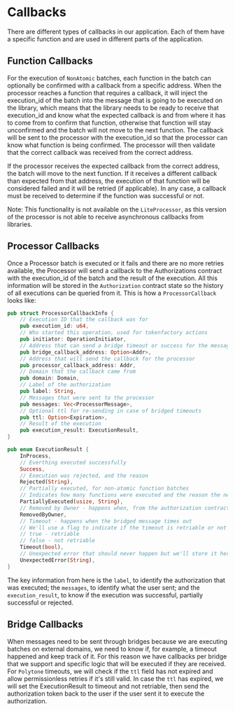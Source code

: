 # Callbacks

There are different types of callbacks in our application. Each of them have a specific function and are used in different parts of the application.

## Function Callbacks

For the execution of `NonAtomic` batches, each function in the batch can optionally be confirmed with a callback from a specific address. When the processor reaches a function that requires a callback, it will inject the execution_id of the batch into the message that is going to be executed on the library, which means that the library needs to be ready to receive that execution_id and know what the expected callback is and from where it has to come from to confirm that function, otherwise that function will stay unconfirmed and the batch will not move to the next function. The callback will be sent to the processor with the execution_id so that the processor can know what function is being confirmed. The processor will then validate that the correct callback was received from the correct address.

If the processor receives the expected callback from the correct address, the batch will move to the next function. If it receives a different callback than expected from that address, the execution of that function will be considered failed and it will be retried (if applicable). In any case, a callback must be received to determine if the function was successful or not.

Note: This functionality is not available on the `LiteProcessor`, as this version of the processor is not able to receive asynchronous callbacks from libraries.

## Processor Callbacks

Once a Processor batch is executed or it fails and there are no more retries available, the Processor will send a callback to the Authorizations contract with the execution_id of the batch and the result of the execution. All this information will be stored in the `Authorization` contract state so the history of all executions can be queried from it. This is how a `ProcessorCallback` looks like:

```rust
pub struct ProcessorCallbackInfo {
    // Execution ID that the callback was for
    pub execution_id: u64,
    // Who started this operation, used for tokenfactory actions
    pub initiator: OperationInitiator,
    // Address that can send a bridge timeout or success for the message (if applied)
    pub bridge_callback_address: Option<Addr>,
    // Address that will send the callback for the processor
    pub processor_callback_address: Addr,
    // Domain that the callback came from
    pub domain: Domain,
    // Label of the authorization
    pub label: String,
    // Messages that were sent to the processor
    pub messages: Vec<ProcessorMessage>,
    // Optional ttl for re-sending in case of bridged timeouts
    pub ttl: Option<Expiration>,
    // Result of the execution
    pub execution_result: ExecutionResult,
}

pub enum ExecutionResult {
    InProcess,
    // Everthing executed successfully
    Success,
    // Execution was rejected, and the reason
    Rejected(String),
    // Partially executed, for non-atomic function batches
    // Indicates how many functions were executed and the reason the next function was not executed
    PartiallyExecuted(usize, String),
    // Removed by Owner - happens when, from the authorization contract, a remove item from queue is sent
    RemovedByOwner,
    // Timeout - happens when the bridged message times out
    // We'll use a flag to indicate if the timeout is retriable or not
    // true - retriable
    // false - not retriable
    Timeout(bool),
    // Unexpected error that should never happen but we'll store it here if it ever does
    UnexpectedError(String),
}
```

The key information from here is the `label`, to identify the authorization that was executed; the `messages`, to identify what the user sent; and the `execution_result`, to know if the execution was successful, partially successful or rejected.

## Bridge Callbacks

When messages need to be sent through bridges because we are executing batches on external domains, we need to know if, for example, a timeout happened and keep track of it. For this reason we have callbacks per bridge that we support and specific logic that will be executed if they are received. For `Polytone` timeouts, we will check if the `ttl` field has not expired and allow permissionless retries if it's still valid. In case the `ttl` has expired, we will set the ExecutionResult to timeout and not retriable, then send the authorization token back to the user if the user sent it to execute the authorization.

